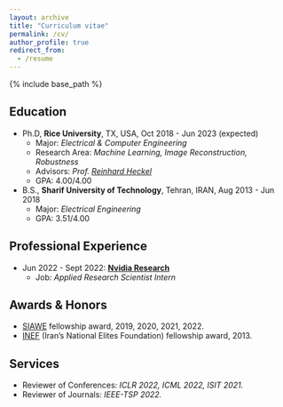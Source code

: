 ```yaml
---
layout: archive
title: "Curriculum vitae"
permalink: /cv/
author_profile: true
redirect_from:
  - /resume
---
```


{% include base_path %}

## Education
* Ph.D,  **Rice University**, TX, USA, Oct 2018 - Jun 2023 (expected)
  * Major: *Electrical & Computer Engineering*
  * Research Area: *Machine Learning, Image Reconstruction, Robustness*
  * Advisors: _Prof. [Reinhard Heckel](http://reinhardheckel.com/)_ 
  * GPA: 4.00/4.00
* B.S., **Sharif University of Technology**, Tehran, IRAN, Aug 2013 - Jun 2018
  * Major: *Electrical Engineering*
  * GPA: 3.51/4.00

## Professional Experience

* Jun 2022 - Sept 2022: [**Nvidia Research**](https://www.nvidia.com/en-us/research/)
  * Job: *Applied Research Scientist Intern*


## Awards & Honors

+ [SIAWE](https://siawe.org/) fellowship award, 2019, 2020, 2021, 2022.
+ [INEF](https://olden.bmn.ir/) (Iran’s National Elites Foundation) fellowship award, 2013.

## Services

+ Reviewer of Conferences: *ICLR 2022, ICML 2022, ISIT 2021.* <!--NeurIPS 2022,-->
+ Reviewer of Journals: *IEEE-TSP 2022.*
